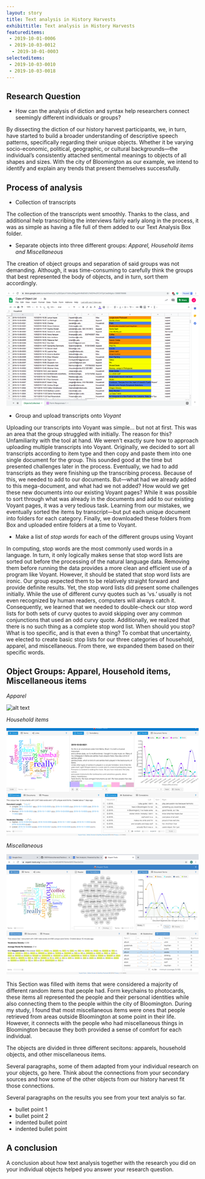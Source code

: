 ```yaml
---
layout: story
title: Text analysis in History Harvests
exhibittitle: Text analysis in History Harvests
featureditems:
 - 2019-10-01-0006
 - 2019-10-03-0012
  - 2019-10-01-0003
selecteditems:
 - 2019-10-03-0010
 - 2019-10-03-0018
---
```


## Research Question

- How can the analysis of diction and syntax help researchers connect seemingly different individuals or groups?

By dissecting the diction of our history harvest participants, we, in turn, have started to build a broader understanding of descriptive speech patterns, specifically regarding their unique objects. Whether it be varying socio-economic, political, geographic, or cultural backgrounds—the individual’s consistently attached sentimental meanings to objects of all shapes and sizes. With the city of Bloomington as our example, we intend to identify and explain any trends that present themselves successfully.

## Process of analysis

- Collection of transcripts

The collection of the transcripts went smoothly. Thanks to the class, and additional help transcribing the interviews fairly early along in the process, it was as simple as having a file full of them added to our Text Analysis Box folder. 

- Separate objects into three different groups: *Apparel, Household items and Miscellaneous*

The creation of object groups and separation of said groups was not demanding. Although, it was time-consuming to carefully think the groups that best represented the body of objects, and in turn, sort them accordingly.

![alt text](https://github.com/H301HistoryHarvest/H301HistoryHarvest/blob/master/assets/images/ExcelScreenshot.png "Excel Screen Capture")

- Group and upload transcripts onto *Voyant*

Uploading our transcripts into Voyant was simple… but not at first. This was an area that the group struggled with initially. The reason for this? Unfamiliarity with the tool at hand. We weren’t exactly sure how to approach uploading multiple transcripts into Voyant. Originally, we decided to sort all transcripts according to item type and then copy and paste them into one single document for the group. This sounded good at the time but presented challenges later in the process. Eventually, we had to add transcripts as they were finishing up the transcribing process. Because of this, we needed to add to our documents. But—what had we already added to this mega-document, and what had we not added? How would we get these new documents into our existing Voyant pages? While it was possible to sort through what was already in the documents and add to our existing Voyant pages, it was a very tedious task. Learning from our mistakes, we eventually sorted the items by transcript—but put each unique document into folders for each category. Finally, we downloaded these folders from Box and uploaded entire folders at a time to Voyant.

- Make a list of *stop words* for each of the different groups using Voyant

In computing, stop words are the most commonly used words in a language. In turn, it only logically makes sense that stop word lists are sorted out before the processing of the natural language data. Removing them before running the data provides a more clean and efficient use of a program like Voyant. However, it should be stated that stop word lists are ironic. Our group expected them to be relatively straight forward and provide definite results. Yet, the stop word lists did present some challenges initially. While the use of different curvy quotes such as ‘vs.’ usually is not even recognized by human readers, computers will always catch it. Consequently, we learned that we needed to double-check our stop word lists for both sets of curvy quotes to avoid skipping over any common conjunctions that used an odd curvy quote. Additionally, we realized that there is no such thing as a complete stop word list. When should you stop? What is too specific, and is that even a thing? To combat that uncertainty, we elected to create basic stop lists for our three categories of household, apparel, and miscellaneous. From there, we expanded them based on their specific words.

## Object Groups: Apparel, Household items, Miscellaneous items

*Apparel*

![alt text](https://h301historyharvest.github.io/H301HistoryHarvest/assets/images/voyant.png "Voyant Screen Capture")

*Household items*

![alt text](https://github.com/H301HistoryHarvest/H301HistoryHarvest/blob/master/assets/images/HouseholdScreenshot.png "Voyant Screen Capture")

*Miscellaneous*

![alt text](https://github.com/H301HistoryHarvest/H301HistoryHarvest/blob/master/assets/images/voyant%20screenshot.png "Voyant Screen Capture")

This Section was filled with items that were considered a majority of different random items that people had. Form keychains to photocards, these items all represented the people and their personal identities while also connecting them to the people within the city of Bloomington. During my study, I found that most miscellaneous items were ones that people retrieved from areas outside Bloomington at some point in their life. However, it connects with the people who had miscellaneous things in Bloomington because they both provided a sense of comfort for each individual. 

The objects are divided in three different secitons: apparels, household objects, and other miscellaneous items. 

Several paragraphs, some of them adapted from your individual research on your objects, go here. Think about the connections from your secondary sources and how some of the other objects from our history harvest fit those connections.

Several paragraphs on the results you see from your text analyis so far.

- bullet point 1 
- bullet point 2
 - indented bullet point
 - indented bullet point


## A conclusion

A conclusion about how text analysis together with the research you did on your individual objects helped you answer your research question.

